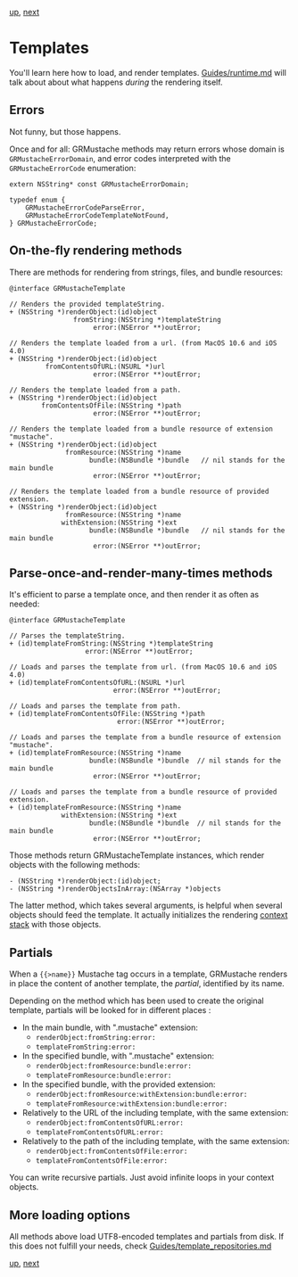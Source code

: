 [up](../../../../GRMustache), [next](template_repositories.md)

Templates
=========

You'll learn here how to load, and render templates. [Guides/runtime.md](runtime.md) will talk about about what happens *during* the rendering itself.

Errors
------

Not funny, but those happens.

Once and for all: GRMustache methods may return errors whose domain is `GRMustacheErrorDomain`, and error codes interpreted with the `GRMustacheErrorCode` enumeration:

```objc
extern NSString* const GRMustacheErrorDomain;

typedef enum {
    GRMustacheErrorCodeParseError,
    GRMustacheErrorCodeTemplateNotFound,
} GRMustacheErrorCode;
```

On-the-fly rendering methods
----------------------------

There are methods for rendering from strings, files, and bundle resources:
    
```objc
@interface GRMustacheTemplate

// Renders the provided templateString.
+ (NSString *)renderObject:(id)object
                fromString:(NSString *)templateString
                     error:(NSError **)outError;

// Renders the template loaded from a url. (from MacOS 10.6 and iOS 4.0)
+ (NSString *)renderObject:(id)object
         fromContentsOfURL:(NSURL *)url
                     error:(NSError **)outError;

// Renders the template loaded from a path.
+ (NSString *)renderObject:(id)object
        fromContentsOfFile:(NSString *)path
                     error:(NSError **)outError;

// Renders the template loaded from a bundle resource of extension "mustache".
+ (NSString *)renderObject:(id)object
              fromResource:(NSString *)name
                    bundle:(NSBundle *)bundle   // nil stands for the main bundle
                     error:(NSError **)outError;

// Renders the template loaded from a bundle resource of provided extension.
+ (NSString *)renderObject:(id)object
              fromResource:(NSString *)name
             withExtension:(NSString *)ext
                    bundle:(NSBundle *)bundle   // nil stands for the main bundle
                     error:(NSError **)outError;
```


Parse-once-and-render-many-times methods
----------------------------------------

It's efficient to parse a template once, and then render it as often as needed:

```objc
@interface GRMustacheTemplate

// Parses the templateString.
+ (id)templateFromString:(NSString *)templateString
                   error:(NSError **)outError;

// Loads and parses the template from url. (from MacOS 10.6 and iOS 4.0)
+ (id)templateFromContentsOfURL:(NSURL *)url
                          error:(NSError **)outError;

// Loads and parses the template from path.
+ (id)templateFromContentsOfFile:(NSString *)path
                           error:(NSError **)outError;

// Loads and parses the template from a bundle resource of extension "mustache".
+ (id)templateFromResource:(NSString *)name
                    bundle:(NSBundle *)bundle  // nil stands for the main bundle
                     error:(NSError **)outError;

// Loads and parses the template from a bundle resource of provided extension.
+ (id)templateFromResource:(NSString *)name
             withExtension:(NSString *)ext
                    bundle:(NSBundle *)bundle  // nil stands for the main bundle
                     error:(NSError **)outError;
```

Those methods return GRMustacheTemplate instances, which render objects with the following methods:

```objc
- (NSString *)renderObject:(id)object;
- (NSString *)renderObjectsInArray:(NSArray *)objects
```

The latter method, which takes several arguments, is helpful when several objects should feed the template. It actually initializes the rendering [context stack](runtime/context_stack.md) with those objects.

Partials
--------

When a `{{>name}}` Mustache tag occurs in a template, GRMustache renders in place the content of another template, the *partial*, identified by its name.

Depending on the method which has been used to create the original template, partials will be looked for in different places :

- In the main bundle, with ".mustache" extension:
    - `renderObject:fromString:error:`
    - `templateFromString:error:`
- In the specified bundle, with ".mustache" extension:
    - `renderObject:fromResource:bundle:error:`
    - `templateFromResource:bundle:error:`
- In the specified bundle, with the provided extension:
    - `renderObject:fromResource:withExtension:bundle:error:`
    - `templateFromResource:withExtension:bundle:error:`
- Relatively to the URL of the including template, with the same extension:
    - `renderObject:fromContentsOfURL:error:`
    - `templateFromContentsOfURL:error:`
- Relatively to the path of the including template, with the same extension:
    - `renderObject:fromContentsOfFile:error:`
    - `templateFromContentsOfFile:error:`

You can write recursive partials. Just avoid infinite loops in your context objects.

More loading options
--------------------

All methods above load UTF8-encoded templates and partials from disk. If this does not fulfill your needs, check [Guides/template_repositories.md](template_repositories.md)

[up](../../../../GRMustache), [next](template_repositories.md)

